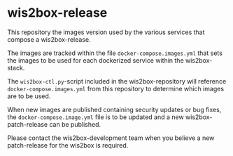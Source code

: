 # wis2box-release

This repository the images version used by the various services that compose a wis2box-release.

The images are tracked within the file `docker-compose.images.yml` that sets the images to be used for each dockerized service within the wis2box-stack.

The `wis2box-ctl.py`-script included in the wis2box-repository will reference `docker-compose.images.yml` from this repository to determine which images are to be used.

When new images are published containing security updates or bug fixes, the `docker-compose.image.yml` file is to be updated and a new wis2box-patch-release can be published.

Please contact the wis2box-development team when you believe a new patch-release for the wis2box is required.
